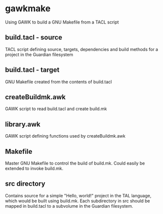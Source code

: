 # gawkmake

Using GAWK to build a GNU Makefile from a TACL script

## build.tacl - source
TACL script defining source, targets, dependencies and build methods for a project in the Guardian filesystem

## build.tacl - target
GNU Makefile created from the contents of build.tacl

## createBuildmk.awk
GAWK script to read build.tacl and create build.mk

## library.awk
GAWK script defining functions used by createBuildmk.awk

## Makefile
Master GNU Makefile to control the build of build.mk. Could easily be extended to invoke build.mk.

## src directory
Contains source for a simple "Hello, world!" project in the TAL language, which would be built using build.mk. Each subdirectory in src should be mapped in build.tacl to a subvolume in the Guardian filesystem.
